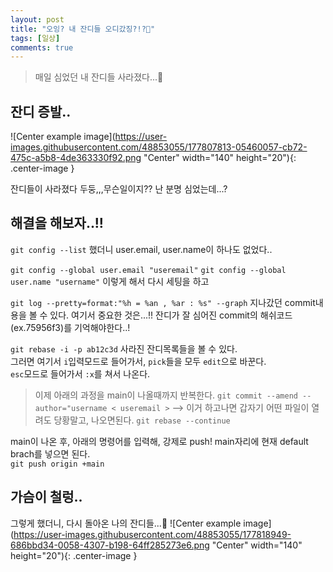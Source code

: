 ```yaml
---
layout: post
title: "오잉? 내 잔디들 오디갔징?!?🌱"
tags: [일상]
comments: true
---
```


> 매일 심었던 내 잔디들 사라졌다...🥲

## 잔디 증발.. 

![Center example image](https://user-images.githubusercontent.com/48853055/177807813-05460057-cb72-475c-a5b8-4de363330f92.png "Center" width="140" height="20"){: .center-image }

잔디들이 사라졌다 두둥,,,무슨일이지?? 난 분명 심었는데...?


## 해결을 해보자..!!

`git config --list` 
했더니 user.email, user.name이 하나도 없었다..

`git config --global user.email "useremail"`
`git config --global user.name "username"` 
이렇게 해서 다시 세팅을 하고

`git log --pretty=format:"%h = %an , %ar : %s" --graph`
지나갔던 commit내용을 볼 수 있다. 
여기서 중요한 것은...!! 잔디가 잘 심어진 commit의 해쉬코드(ex.75956f3)를 기억해야한다..!

`git rebase -i -p ab12c3d`
사라진 잔디목록들을 볼 수 있다.   
그러면 여기서 `i`입력모드로 들어가서, `pick`들을 모두 `edit`으로 바꾼다.  
`esc`모드로 들어가서 `:x`를 쳐서 나온다.

> 이제 아래의 과정을 main이 나올때까지 반복한다. 
`git commit --amend --author="username < useremail >` --> 이거 하고나면 갑자기 어떤 파일이 열려도 당황말고, 나오면된다. 
`git rebase --continue`

main이 나온 후, 아래의 명령어를 입력해, 강제로 push! main자리에 현재 default brach를 넣으면 된다.  
`git push origin +main`




## 가슴이 철렁..
그렇게 했더니, 다시 돌아온 나의 잔디들...🥰
![Center example image](https://user-images.githubusercontent.com/48853055/177818949-686bbd34-0058-4307-b198-64ff285273e6.png "Center" width="140" height="20"){: .center-image }


